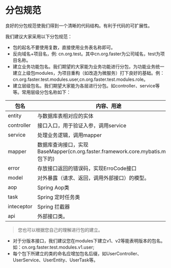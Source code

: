 # 分包规范
良好的分包规范使我们得到一个清晰的代码结构。有利于代码的可扩展性。

我们建议大家采用以下分包规范：

- 包的起名不要使用复数，直接使用业务表名称即可。
- 反向域名+项目名，例: cn.org.test。其中cn.org.faster为公司域名，test为项目名称。
- 建立业务功能包名。我们期望的大家能为业务功能进行分包，为功能业务统一建立上级包modules，为项目重构（如改造为微服务）打下良好的基础。例：cn.org.faster.test.modules.user,cn.org.faster.test.modules.role。
- 建立层级包名。我们期望大家能为各层进行分包。如controller、service等等。常用层级分包名称如下：

包名|内容、用途
--- |---
entity|与数据库表相对应的实体
controller|接口入口，用于验证入参，调用service
service|处理业务逻辑，调用mapper
mapper|数据库查询接口，实现BaseMapper(cn.org.faster.framework.core.mybatis.mapper包下的)
error|存放接口返回的错误码，实现ErroCode接口
model|对外暴露（请求、返回，调用外部接口）的模型。
aop|Spring Aop类
task|Spring 定时任务类
inteceptor|Spring 拦截器
api|外部接口类。

> 您也可以根据您自己的理解进行包的建立。

- 对于分版本接口，我们建议您在modules下建立v1、v2等能表明版本的包名。如：cn.org.faster.test.modules.v1.user;
- 每个包下所建立的类的命名应增加包名后缀，如UserController、UserService、UserEntity、UserTask等。
